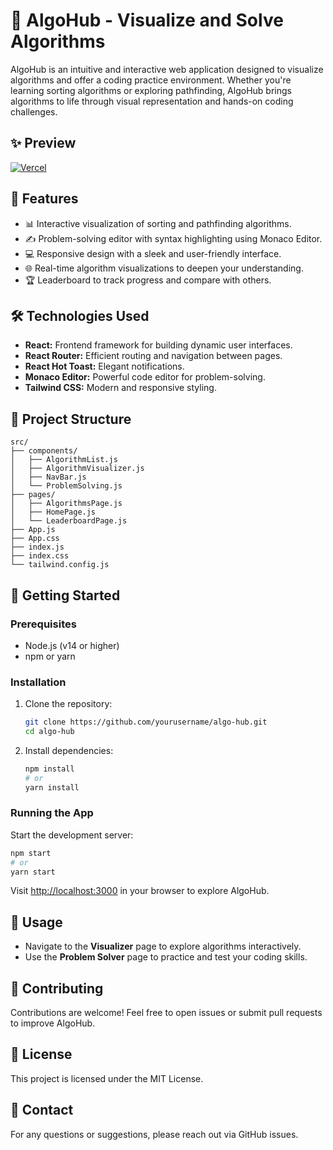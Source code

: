 # 🌟 AlgoHub - Visualize and Solve Algorithms

AlgoHub is an intuitive and interactive web application designed to visualize algorithms and offer a coding practice environment. Whether you're learning sorting algorithms or exploring pathfinding, AlgoHub brings algorithms to life through visual representation and hands-on coding challenges.

## ✨ Preview

[![Vercel](https://img.shields.io/badge/Vercel-Visit%20App-blue)](https://algohub-ochre.vercel.app/)


## 🚀 Features

* 📊 Interactive visualization of sorting and pathfinding algorithms.
* ✍️ Problem-solving editor with syntax highlighting using Monaco Editor.
* 💻 Responsive design with a sleek and user-friendly interface.
* 🌐 Real-time algorithm visualizations to deepen your understanding.
* 🏆 Leaderboard to track progress and compare with others.

## 🛠️ Technologies Used

* **React:** Frontend framework for building dynamic user interfaces.
* **React Router:** Efficient routing and navigation between pages.
* **React Hot Toast:** Elegant notifications.
* **Monaco Editor:** Powerful code editor for problem-solving.
* **Tailwind CSS:** Modern and responsive styling.

## 📂 Project Structure

```
src/
├── components/
│   ├── AlgorithmList.js
│   ├── AlgorithmVisualizer.js
│   ├── NavBar.js
│   └── ProblemSolving.js
├── pages/
│   ├── AlgorithmsPage.js
│   ├── HomePage.js
│   └── LeaderboardPage.js
├── App.js
├── App.css
├── index.js
├── index.css
└── tailwind.config.js
```

## 🚦 Getting Started

### Prerequisites

* Node.js (v14 or higher)
* npm or yarn

### Installation

1. Clone the repository:

   ```bash
   git clone https://github.com/yourusername/algo-hub.git
   cd algo-hub
   ```
2. Install dependencies:

   ```bash
   npm install
   # or
   yarn install
   ```

### Running the App

Start the development server:

```bash
npm start
# or
yarn start
```

Visit [http://localhost:3000](http://localhost:3000) in your browser to explore AlgoHub.

## 🌟 Usage

* Navigate to the **Visualizer** page to explore algorithms interactively.
* Use the **Problem Solver** page to practice and test your coding skills.

## 🤝 Contributing

Contributions are welcome! Feel free to open issues or submit pull requests to improve AlgoHub.

## 📜 License

This project is licensed under the MIT License.

## 💬 Contact

For any questions or suggestions, please reach out via GitHub issues.
